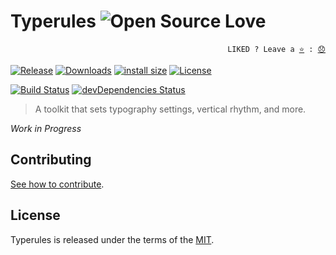 # Typerules ![Open Source Love](https://github.com/ellerbrock/open-source-badges/blob/master/badges/open-source-v3/open-source.svg)

<p align="right">
  <code>LIKED ? Leave a <a href="https://github.com/tiagoporto/typerules/stargazers">⭐</a> : <a href="https://github.com/tiagoporto/typerules/issues">😞</a></code>
</p>

[![Release](https://img.shields.io/npm/v/typerules.svg?style=flat-square&label=release)](https://github.com/tiagoporto/typerules/releases)
[![Downloads](https://img.shields.io/npm/dt/typerules.svg?style=flat-square)](https://www.npmjs.com/package/typerules)
[![install size](https://packagephobia.now.sh/badge?p=typerules)](https://packagephobia.now.sh/result?p=typerules)
[![License](https://img.shields.io/github/license/tiagoporto/typerules.svg?style=flat-square)](https://raw.githubusercontent.com/tiagoporto/typerules/master/LICENSE)

[![Build Status](https://img.shields.io/travis/com/tiagoporto/typerules/master.svg?label=tests&logo=travis&style=flat-square)](https://travis-ci.com/tiagoporto/typerules)
[![devDependencies Status](https://img.shields.io/david/dev/tiagoporto/typerules.svg?style=flat-square)](https://david-dm.org/tiagoporto/typerules?type=dev)

> A toolkit that sets typography settings, vertical rhythm, and more.

_Work in Progress_

<!-- ## Installation

```sh
npm i typerules
``` -->

## Contributing

[See how to contribute](CONTRIBUTING.md).

## License

Typerules is released under the terms of the [MIT](LICENSE).
